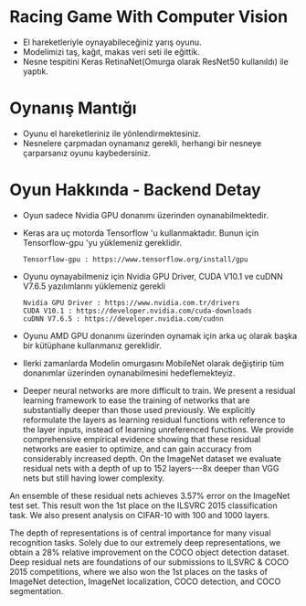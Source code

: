# Racing Game With Computer Vision

* El hareketleriyle oynayabileceğiniz yarış oyunu.
* Modelimizi taş, kağıt, makas veri seti ile eğittik.
* Nesne tespitini Keras RetinaNet(Omurga olarak ResNet50 kullanıldı) ile yaptık.

# Oynanış Mantığı

* Oyunu el hareketleriniz ile yönlendirmektesiniz.
* Nesnelere çarpmadan oynamanız gerekli, herhangi bir nesneye çarparsanız oyunu kaybedersiniz.

# Oyun Hakkında - Backend Detay

* Oyun sadece Nvidia GPU donanımı üzerinden oynanabilmektedir.

* Keras ara uç motorda Tensorflow 'u kullanmaktadır. Bunun için Tensorflow-gpu 'yu yüklemeniz gereklidir.
       
      Tensorflow-gpu : https://www.tensorflow.org/install/gpu

* Oyunu oynayabilmeniz için Nvidia GPU Driver, CUDA V10.1 ve cuDNN V7.6.5 yazılımlarını yüklemeniz gerekli
                                       
      Nvidia GPU Driver : https://www.nvidia.com.tr/drivers
      CUDA V10.1 : https://developer.nvidia.com/cuda-downloads
      cuDNN V7.6.5 : https://developer.nvidia.com/cudnn
      
* Oyunu AMD GPU donanımı üzerinden oynamak için arka uç olarak başka bir kütüphane kullanmanız gereklidir. 

* Ilerki zamanlarda Modelin omurgasını MobileNet olarak değiştirip tüm donanımlar üzerinden oynanabilmesini hedeflemekteyiz.

* Deeper neural networks are more difficult to train. We present a residual learning framework to ease the training of networks that are substantially deeper than those used previously. We explicitly reformulate the layers as learning residual functions with reference to the layer inputs, instead of learning unreferenced functions. We provide comprehensive empirical evidence showing that these residual networks are easier to optimize, and can gain accuracy from considerably increased depth. On the ImageNet dataset we evaluate residual nets with a depth of up to 152 layers---8x deeper than VGG nets but still having lower complexity.

An ensemble of these residual nets achieves 3.57% error on the ImageNet test set. This result won the 1st place on the ILSVRC 2015 classification task. We also present analysis on CIFAR-10 with 100 and 1000 layers.

The depth of representations is of central importance for many visual recognition tasks. Solely due to our extremely deep representations, we obtain a 28% relative improvement on the COCO object detection dataset. Deep residual nets are foundations of our submissions to ILSVRC & COCO 2015 competitions, where we also won the 1st places on the tasks of ImageNet detection, ImageNet localization, COCO detection, and COCO segmentation.






